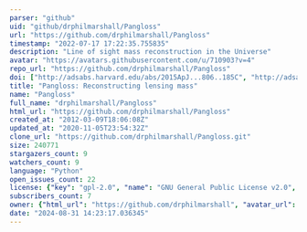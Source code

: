 ```yaml
---
parser: "github"
uid: "github/drphilmarshall/Pangloss"
url: "https://github.com/drphilmarshall/Pangloss"
timestamp: "2022-07-17 17:22:35.755835"
description: "Line of sight mass reconstruction in the Universe"
avatar: "https://avatars.githubusercontent.com/u/710903?v=4"
repo_url: "https://github.com/drphilmarshall/Pangloss"
doi: ["http://adsabs.harvard.edu/abs/2015ApJ...806..185C", "http://adsabs.harvard.edu/abs/2013MNRAS.432..679C", "https://ui.adsabs.harvard.edu/abs/2015ascl.soft11009C/abstract"]
title: "Pangloss: Reconstructing lensing mass"
name: "Pangloss"
full_name: "drphilmarshall/Pangloss"
html_url: "https://github.com/drphilmarshall/Pangloss"
created_at: "2012-03-09T18:06:08Z"
updated_at: "2020-11-05T23:54:32Z"
clone_url: "https://github.com/drphilmarshall/Pangloss.git"
size: 240771
stargazers_count: 9
watchers_count: 9
language: "Python"
open_issues_count: 22
license: {"key": "gpl-2.0", "name": "GNU General Public License v2.0", "spdx_id": "GPL-2.0", "url": "https://api.github.com/licenses/gpl-2.0", "node_id": "MDc6TGljZW5zZTg="}
subscribers_count: 7
owner: {"html_url": "https://github.com/drphilmarshall", "avatar_url": "https://avatars.githubusercontent.com/u/710903?v=4", "login": "drphilmarshall", "type": "User"}
date: "2024-08-31 14:23:17.036345"
---
```

